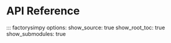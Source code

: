 # API Reference

::: factorysimpy
    options:
        show_source: true
        show_root_toc: true
        show_submodules: true






